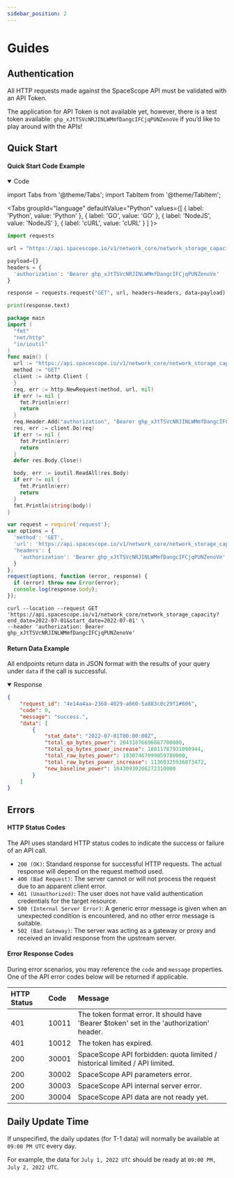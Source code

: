 ```yaml
---
sidebar_position: 2
---
```


# Guides

## Authentication

All HTTP requests made against the SpaceScope API must be validated with an API Token. 

The application for API Token is not available yet, however, there is a test token available: `ghp_xJtTSVcNRJINLWMmfDangcIFCjqPUNZenoVe` if you’d like to play around with the APIs!


## Quick Start

#### Quick Start Code Example


<details open><summary>Code</summary>
<div>


import Tabs from '@theme/Tabs';
import TabItem from '@theme/TabItem';

<Tabs
  groupId="language"
  defaultValue="Python"
  values={[
    { label: 'Python', value: 'Python' },
    { label: 'GO', value: 'GO' },
    { label: 'NodeJS', value: 'NodeJS' },
    { label: 'cURL', value: 'cURL' }
  ]
}>

<TabItem value="Python">

```python
import requests

url = "https://api.spacescope.io/v1/network_core/network_storage_capacity?end_date=2022-07-01&start_date=2022-07-01"

payload={}
headers = {
  'authorization': 'Bearer ghp_xJtTSVcNRJINLWMmfDangcIFCjqPUNZenoVe'
}

response = requests.request("GET", url, headers=headers, data=payload)

print(response.text)

```

</TabItem>

<TabItem value="GO">

```go
package main
import (
  "fmt"
  "net/http"
  "io/ioutil"
)
func main() {
  url := "https://api.spacescope.io/v1/network_core/network_storage_capacity?end_date=2022-07-01&start_date=2022-07-01"
  method := "GET"
  client := &http.Client {
  }
  req, err := http.NewRequest(method, url, nil)
  if err != nil {
    fmt.Println(err)
    return
  }
  req.Header.Add("authorization", "Bearer ghp_xJtTSVcNRJINLWMmfDangcIFCjqPUNZenoVe")
  res, err := client.Do(req)
  if err != nil {
    fmt.Println(err)
    return
  }
  defer res.Body.Close()

  body, err := ioutil.ReadAll(res.Body)
  if err != nil {
    fmt.Println(err)
    return
  }
  fmt.Println(string(body))
}
```

</TabItem>

<TabItem value="NodeJS">

```js
var request = require('request');
var options = {
  'method': 'GET',
  'url': 'https://api.spacescope.io/v1/network_core/network_storage_capacity?end_date=2022-07-01&start_date=2022-07-01',
  'headers': {
    'authorization': 'Bearer ghp_xJtTSVcNRJINLWMmfDangcIFCjqPUNZenoVe'
  }
};
request(options, function (error, response) {
  if (error) throw new Error(error);
  console.log(response.body);
});
```

</TabItem>
<TabItem value="cURL">

```curl
curl --location --request GET 'https://api.spacescope.io/v1/network_core/network_storage_capacity?end_date=2022-07-01&start_date=2022-07-01' \
--header 'authorization: Bearer ghp_xJtTSVcNRJINLWMmfDangcIFCjqPUNZenoVe'
```

</TabItem>
</Tabs>

</div>
</details>

#### Return Data Example

All endpoints return data in JSON format with the results of your query under `data` if the call is successful.

<details open><summary>Response</summary>
<div>

```Json
{
    "request_id": "4e14a4aa-2368-4029-a660-5a883c0c29f1#606",
    "code": 0,
    "message": "success.",
    "data": [
        {
            "stat_date": "2022-07-01T00:00:00Z",
            "total_qa_bytes_power": 20431876696867700000,
            "total_qa_bytes_power_increase": 18811787931090944,
            "total_raw_bytes_power": 19307467099059780000,
            "total_raw_bytes_power_increase": 11360325936873472,
            "new_baseline_power": 10430930206272310000
        }
    ]
}
```
</div>
</details>

## Errors

#### HTTP Status Codes

The API uses standard HTTP status codes to indicate the success or failure of an API call.
- `200 (OK)`: Standard response for successful HTTP requests. The actual response will depend on the request method used.
- `400 (Bad Request)`: The server cannot or will not process the request due to an apparent client error.
- `401 (Unauthorized)`: The user does not have valid authentication credentials for the target resource.
- `500 (Internal Server Error)`: A generic error message is given when an unexpected condition is encountered, and no other error message is suitable.
- `502 (Bad Gateway)`:  The server was acting as a gateway or proxy and received an invalid response from the upstream server.


#### Error Response Codes

During error scenarios, you may reference the `code` and `message` properties. One of the API error codes below will be returned if applicable.


| **HTTP Status** | **Code** | **Message**                                                  |
| :-------------- | :------- | :----------------------------------------------------------- |
| 401             | 10011    | The token format error. It should have 'Bearer $token' set in the 'authorization' header. |
| 401             | 10012    | The token has expired.                                       |
| 200             | 30001    | SpaceScope API forbidden: quota limited / historical limited / API limited.                                   |
| 200             | 30002    | SpaceScope API parameters error.                             |
| 200             | 30003    | SpaceScope API internal server error.                        |
| 200             | 30004    | SpaceScope API data are not ready yet.                       |


## Daily Update Time
If unspecified, the daily updates (for T-1 data) will normally be available at `09:00 PM UTC` every day. 

For example, the data for `July 1, 2022 UTC` should be ready at `09:00 PM, July 2, 2022 UTC`.
